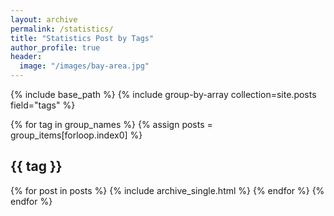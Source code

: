 ```yaml
---
layout: archive
permalink: /statistics/
title: "Statistics Post by Tags"
author_profile: true
header:
  image: "/images/bay-area.jpg"
---
```


{% include base_path %}
{% include group-by-array collection=site.posts field="tags" %}

{% for tag in group_names %}
  {% assign posts = group_items[forloop.index0] %}
  <h2 id="{{ tag | slugify }}" class="archive_subtitle">{{ tag }}</h2>
  {% for post in posts %}
    {% include archive_single.html %}
  {% endfor %}
{% endfor %}
